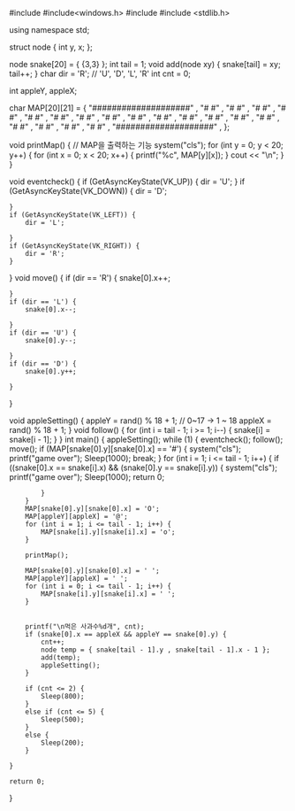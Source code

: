 #include<iostream>
#include<windows.h>
#include<string>
#include <stdlib.h>

using namespace std;

struct node {
    int y, x;
};



node snake[20] = { {3,3} };
int tail = 1;
void add(node xy) {
    snake[tail] = xy;
    tail++;
}
char dir = 'R'; // 'U', 'D', 'L', 'R'
int cnt = 0;

int appleY, appleX;

char MAP[20][21] = {
   "####################"  ,
   "#                  #"  ,
   "#                  #"  ,
   "#                  #"  ,
   "#                  #"  ,
   "#                  #"  ,
   "#                  #"  ,
   "#                  #"  ,
   "#                  #"  ,
   "#                  #"  ,
   "#                  #"  ,
   "#                  #"  ,
   "#                  #"  ,
   "#                  #"  ,
   "#                  #"  ,
   "#                  #"  ,
   "#                  #"  ,
   "#                  #"  ,
   "#                  #"  ,
   "####################"  ,
};



void printMap() { // MAP을 출력하는 기능 
    system("cls");
    for (int y = 0; y < 20; y++) {
        for (int x = 0; x < 20; x++) {
            printf("%c", MAP[y][x]);
        }
        cout << "\n";
    }
}

void eventcheck() {
    if (GetAsyncKeyState(VK_UP)) {
        dir = 'U';
    }
    if (GetAsyncKeyState(VK_DOWN)) {
        dir = 'D';

    }
    if (GetAsyncKeyState(VK_LEFT)) {
        dir = 'L';

    }
    if (GetAsyncKeyState(VK_RIGHT)) {
        dir = 'R';
    }
}
void move() {
    if (dir == 'R') {
        snake[0].x++;

    }
    if (dir == 'L') {
        snake[0].x--;

    }
    if (dir == 'U') {
        snake[0].y--;

    }
    if (dir == 'D') {
        snake[0].y++;

    }
}

void appleSetting() {
    appleY = rand() % 18 + 1; // 0~17   -> 1 ~ 18
    appleX = rand() % 18 + 1;
}
void follow() {
    for (int i = tail - 1; i >= 1; i--) {
        snake[i] = snake[i - 1];
    }
}
int main()
{
    appleSetting();
    while (1) {
        eventcheck();
        follow();
        move();
        if (MAP[snake[0].y][snake[0].x] == '#') {
            system("cls");
            printf("game over");
            Sleep(1000);
            break;
        }
        for (int i = 1; i <= tail - 1; i++) {
            if ((snake[0].x == snake[i].x) && (snake[0].y == snake[i].y))
            {
                system("cls");
                printf("game over");
                Sleep(1000);
                return 0;

            }
        }
        MAP[snake[0].y][snake[0].x] = 'O';
        MAP[appleY][appleX] = '@';
        for (int i = 1; i <= tail - 1; i++) {
            MAP[snake[i].y][snake[i].x] = 'o';
        }

        printMap();

        MAP[snake[0].y][snake[0].x] = ' ';
        MAP[appleY][appleX] = ' ';
        for (int i = 0; i <= tail - 1; i++) {
            MAP[snake[i].y][snake[i].x] = ' ';
        }


        printf("\n먹은 사과수%d개", cnt);
        if (snake[0].x == appleX && appleY == snake[0].y) {
            cnt++;
            node temp = { snake[tail - 1].y , snake[tail - 1].x - 1 };
            add(temp);
            appleSetting();
        }

        if (cnt <= 2) {
            Sleep(800);
        }
        else if (cnt <= 5) {
            Sleep(500);
        }
        else {
            Sleep(200);
        }

    }

    return 0;
}
